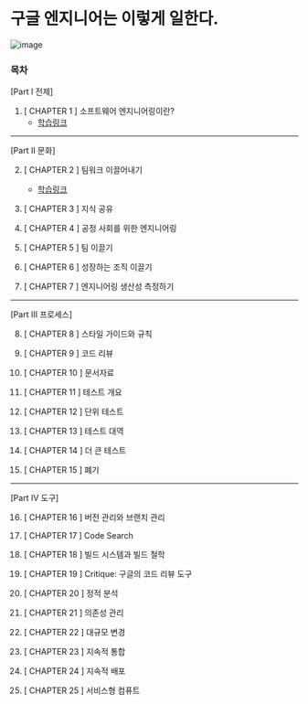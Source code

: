 # 구글 엔지니어는 이렇게 일한다.

![image](https://github.com/ulimy/study/assets/18046394/033d77f8-b6c8-44c8-9a68-575d84e2393c)

### 목차

[Part I 전제]

1. [ CHAPTER 1 ] 소프트웨어 엔지니어링이란?
    - [학습링크](https://github.com/ulimy/study/blob/main/soft-skills/%EC%B1%85/%EA%B5%AC%EA%B8%80%20%EC%97%94%EC%A7%80%EB%8B%88%EC%96%B4%EB%8A%94%20%EC%9D%B4%EB%A0%87%EA%B2%8C%20%EC%9D%BC%ED%95%9C%EB%8B%A4./%5B%20CHAPTER%201%20%5D%20%EC%86%8C%ED%94%84%ED%8A%B8%EC%9B%A8%EC%96%B4%20%EC%97%94%EC%A7%80%EB%8B%88%EC%96%B4%EB%A7%81%EC%9D%B4%EB%9E%80%3F.md)

---

[Part II 문화]

2. [ CHAPTER 2 ] 팀워크 이끌어내기
    - [학습링크](https://github.com/ulimy/study/blob/main/soft-skills/%EC%B1%85/%EA%B5%AC%EA%B8%80%20%EC%97%94%EC%A7%80%EB%8B%88%EC%96%B4%EB%8A%94%20%EC%9D%B4%EB%A0%87%EA%B2%8C%20%EC%9D%BC%ED%95%9C%EB%8B%A4./%5B%20CHAPTER%202%20%5D%20%ED%8C%80%EC%9B%8C%ED%81%AC%20%EC%9D%B4%EB%81%8C%EC%96%B4%EB%82%B4%EA%B8%B0.md)


3. [ CHAPTER 3 ] 지식 공유


4. [ CHAPTER 4 ] 공정 사회를 위한 엔지니어링


5. [ CHAPTER 5 ] 팀 이끌기


6. [ CHAPTER 6 ] 성장하는 조직 이끌기


7. [ CHAPTER 7 ] 엔지니어링 생산성 측정하기

---

[Part III 프로세스]

8. [ CHAPTER 8 ] 스타일 가이드와 규칙


9. [ CHAPTER 9 ] 코드 리뷰


10. [ CHAPTER 10 ] 문서자료


11. [ CHAPTER 11 ] 테스트 개요


12. [ CHAPTER 12 ] 단위 테스트


13. [ CHAPTER 13 ] 테스트 대역


14. [ CHAPTER 14 ] 더 큰 테스트


15. [ CHAPTER 15 ] 폐기

---

[Part IV 도구]

16. [ CHAPTER 16 ] 버전 관리와 브랜치 관리


17. [ CHAPTER 17 ] Code Search


18. [ CHAPTER 18 ] 빌드 시스템과 빌드 철학


19. [ CHAPTER 19 ] Critique: 구글의 코드 리뷰 도구


20. [ CHAPTER 20 ] 정적 분석


21. [ CHAPTER 21 ] 의존성 관리


22. [ CHAPTER 22 ] 대규모 변경


23. [ CHAPTER 23 ] 지속적 통합


24. [ CHAPTER 24 ] 지속적 배포


25. [ CHAPTER 25 ] 서비스형 컴퓨트

